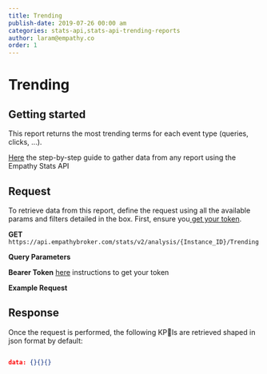 ```yaml
---
title: Trending
publish-date: 2019-07-26 00:00 am
categories: stats-api,stats-api-trending-reports
author: laram@empathy.co
order: 1
---
```


# Trending

## Getting started
This report returns the most trending terms for each event type (queries, clicks, ...).

[Here](/api-reference/stats-api/#stats-api-stepbystepguide) the step-by-step guide to gather data from any report using the Empathy Stats API

## Request
To retrieve data from this report, define the request using all the available params and filters detailed in the box. First, ensure you[ get your token](/api-reference/stats-api/#stats-api-stepbystepguide).

**GET** `https://api.empathybroker.com/stats/v2/analysis/{Instance_ID}/Trending`

**Query Parameters**

**Bearer Token** [here](/api-reference/stats-api/#stats-api-stepbystepguide) instructions to get your token

**Example Request**

## Response
Once the request is performed, the following KPIs are retrieved shaped in json format by default:

```json

data: {}{}{}

```

